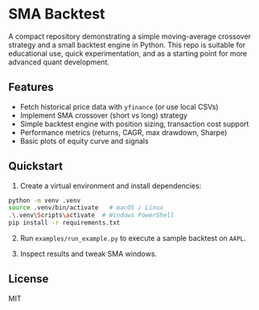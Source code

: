 # SMA Backtest

A compact repository demonstrating a simple moving-average crossover strategy and a small backtest engine in Python. This repo is suitable for educational use, quick experimentation, and as a starting point for more advanced quant development.

## Features
- Fetch historical price data with `yfinance` (or use local CSVs)
- Implement SMA crossover (short vs long) strategy
- Simple backtest engine with position sizing, transaction cost support
- Performance metrics (returns, CAGR, max drawdown, Sharpe)
- Basic plots of equity curve and signals

## Quickstart
1. Create a virtual environment and install dependencies:

```bash
python -m venv .venv
source .venv/bin/activate   # macOS / Linux
.\.venv\Scripts\activate  # Windows PowerShell
pip install -r requirements.txt
```

2. Run `examples/run_example.py` to execute a sample backtest on `AAPL`.

3. Inspect results and tweak SMA windows.

## License
MIT
